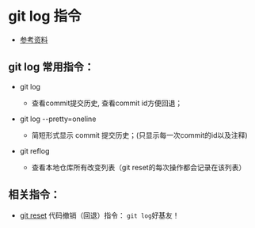 # git log 指令
* [参考资料](https://git-scm.com/docs/git-log)

## git log 常用指令：
* git log
	* 查看commit提交历史, 查看commit id方便回退；

* git log --pretty=oneline
	* 简短形式显示 commit 提交历史；(只显示每一次commit的id以及注释)
	
* git reflog
	* 查看本地仓库所有改变列表（git reset的每次操作都会记录在该列表）

## 相关指令：
* [git reset](https://github.com/huangtubiao/Git/blob/master/learn_log/git_reset.md) 代码撤销（回退）指令： `git log`好基友！
